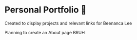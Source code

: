 # Personal Portfolio :dizzy:
Created to display projects and relevant links for Beenanca Lee 

Planning to create an About page
BRUH
